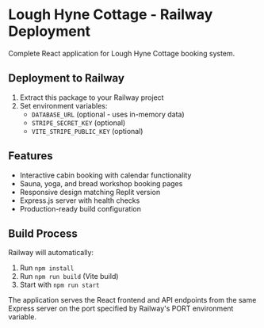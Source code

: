 # Lough Hyne Cottage - Railway Deployment

Complete React application for Lough Hyne Cottage booking system.

## Deployment to Railway

1. Extract this package to your Railway project
2. Set environment variables:
   - `DATABASE_URL` (optional - uses in-memory data)
   - `STRIPE_SECRET_KEY` (optional)
   - `VITE_STRIPE_PUBLIC_KEY` (optional)

## Features

- Interactive cabin booking with calendar functionality
- Sauna, yoga, and bread workshop booking pages
- Responsive design matching Replit version
- Express.js server with health checks
- Production-ready build configuration

## Build Process

Railway will automatically:
1. Run `npm install`
2. Run `npm run build` (Vite build)
3. Start with `npm run start`

The application serves the React frontend and API endpoints from the same Express server on the port specified by Railway's PORT environment variable.